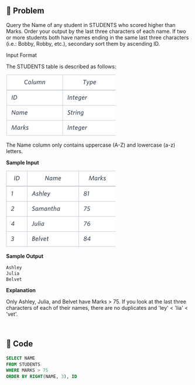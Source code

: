 ## 📌 Problem
Query the Name of any student in STUDENTS who scored higher than  Marks. Order your output by the last three characters of each name. If two or more students both have names ending in the same last three characters (i.e.: Bobby, Robby, etc.), secondary sort them by ascending ID.

Input Format

The STUDENTS table is described as follows:

![STUDENTS TABLE](image/2021-02-24-21-26-52.png)

The Name column only contains uppercase (A-Z) and lowercase (a-z) letters.

**Sample Input**

![](image/2021-02-24-21-27-53.png)

**Sample Output**
```
Ashley
Julia
Belvet
```
**Explanation**

Only Ashley, Julia, and Belvet have Marks > 75. If you look at the last three characters of each of their names, there are no duplicates and 'ley' < 'lia' < 'vet'.

</br>

## 📌 Code
```sql
SELECT NAME
FROM STUDENTS
WHERE MARKS > 75
ORDER BY RIGHT(NAME, 3), ID
```